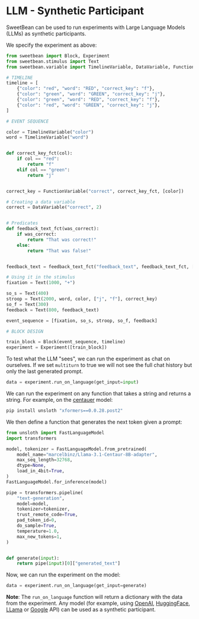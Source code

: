 # LLM - Synthetic Participant

SweetBean can be used to run experiments with Large Language Models (LLMs) as synthetic participants.

We specify the experiment as above:

```python
from sweetbean import Block, Experiment
from sweetbean.stimulus import Text
from sweetbean.variable import TimelineVariable, DataVariable, FunctionVariable

# TIMELINE
timeline = [
    {"color": "red", "word": "RED", "correct_key": "f"},
    {"color": "green", "word": "GREEN", "correct_key": "j"},
    {"color": "green", "word": "RED", "correct_key": "f"},
    {"color": "red", "word": "GREEN", "correct_key": "j"},
]

# EVENT SEQUENCE

color = TimelineVariable("color")
word = TimelineVariable("word")


def correct_key_fct(col):
    if col == "red":
        return "f"
    elif col == "green":
        return "j"


correct_key = FunctionVariable("correct", correct_key_fct, [color])

# Creating a data variable
correct = DataVariable("correct", 2)


# Predicates
def feedback_text_fct(was_correct):
    if was_correct:
        return "That was correct!"
    else:
        return "That was false!"


feedback_text = feedback_text_fct("feedback_text", feedback_text_fct, [correct])

# Using it in the stimulus
fixation = Text(1000, "+")

so_s = Text(400)
stroop = Text(2000, word, color, ["j", "f"], correct_key)
so_f = Text(300)
feedback = Text(800, feedback_text)

event_sequence = [fixation, so_s, stroop, so_f, feedback]

# BLOCK DESIGN

train_block = Block(event_sequence, timeline)
experiment = Experiment([train_block])
```

To test what the LLM "sees", we can run the experiment as chat on ourselves. If we set ``multiturn`` to true we will not see
the full chat history but only the last generated prompt.

```python
data = experiment.run_on_language(get_input=input)
```

We can run the experiment on any function that takes a string and returns a string. For example, on the
[centauer](https://marcelbinz.github.io/centaur) model:

```bash
pip install unsloth "xformers==0.0.28.post2"
```

We then define a function that generates the next token given a prompt:

```python
from unsloth import FastLanguageModel
import transformers

model, tokenizer = FastLanguageModel.from_pretrained(
    model_name="marcelbinz/Llama-3.1-Centaur-8B-adapter",
    max_seq_length=32768,
    dtype=None,
    load_in_4bit=True,
)
FastLanguageModel.for_inference(model)

pipe = transformers.pipeline(
    "text-generation",
    model=model,
    tokenizer=tokenizer,
    trust_remote_code=True,
    pad_token_id=0,
    do_sample=True,
    temperature=1.0,
    max_new_tokens=1,
)


def generate(input):
    return pipe(input)[0]["generated_text"]
```

Now, we can run the experiment on the model:

```python
data = experiment.run_on_language(get_input=generate)
```

**Note**: The `run_on_language` function will return a dictionary with the data from the experiment. Any model
(for example,
using [OpenAI](https://platform.openai.com/docs/overview), [HuggingFace](https://huggingface.co/), [LLama](https://www.llama-api.com/)
or [Google](https://console.cloud.google.com/apis/library) API) can be used as a synthetic participant.

